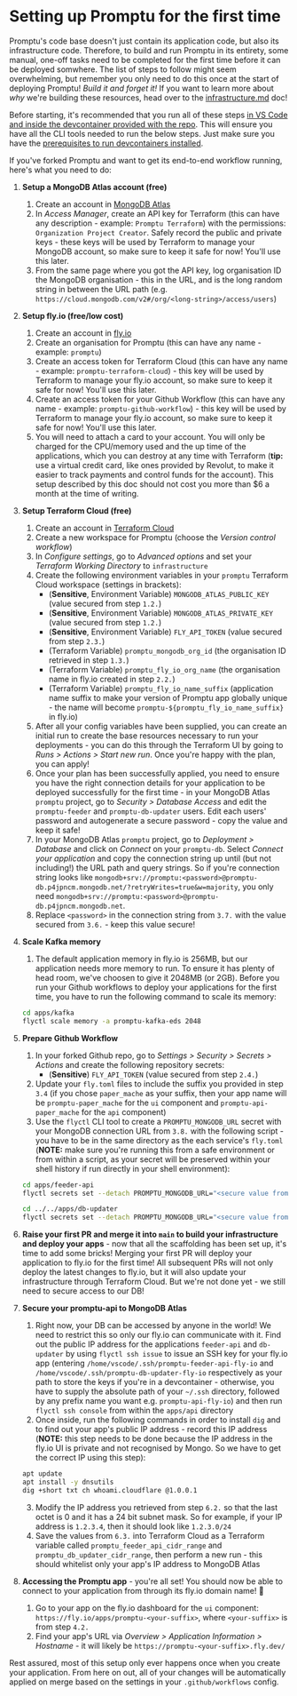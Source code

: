 # Setting up Promptu for the first time

Promptu's code base doesn't just contain its application code, but also its infrastructure code. Therefore, to build and run Promptu in its entirety, some manual, one-off tasks need to be completed for the first time before it can be deployed somwhere. The list of steps to follow might seem overwhelming, but remember you only need to do this once at the start of deploying Promptu! _Build it and forget it!_ If you want to learn more about _why_ we're building these resources, head over to the [infrastructure.md](./infrastructure.md) doc!

Before starting, it's recommended that you run all of these steps [in VS Code and inside the devcontainer provided with the repo](https://code.visualstudio.com/docs/devcontainers/containers#_quick-start-open-an-existing-folder-in-a-container). This will ensure you have all the CLI tools needed to run the below steps. Just make sure you have the [prerequisites to run devcontainers installed](https://code.visualstudio.com/docs/devcontainers/containers#_installation).

If you've forked Promptu and want to get its end-to-end workflow running, here's what you need to do:

1. **Setup a MongoDB Atlas account (free)**
   1. Create an account in [MongoDB Atlas](https://www.mongodb.com/atlas/database)
   2. In _Access Manager_, create an API key for Terraform (this can have any description - example: `Promptu Terraform`) with the permissions: `Organization Project Creator`. Safely record the public and private keys - these keys will be used by Terraform to manage your MongoDB account, so make sure to keep it safe for now! You'll use this later.
   3. From the same page where you got the API key, log organisation ID the MongoDB organisation - this in the URL, and is the long random string in between the URL path (e.g. `https://cloud.mongodb.com/v2#/org/<long-string>/access/users`)
2. **Setup fly.io (free/low cost)**
   1. Create an account in [fly.io](https://fly.io/)
   2. Create an organisation for Promptu (this can have any name - example: `promptu`)
   3. Create an access token for Terraform Cloud (this can have any name - example: `promptu-terraform-cloud`) - this key will be used by Terraform to manage your fly.io account, so make sure to keep it safe for now! You'll use this later.
   4. Create an access token for your Github Workflow (this can have any name - example: `promptu-github-workflow`) - this key will be used by Terraform to manage your fly.io account, so make sure to keep it safe for now! You'll use this later.
   5. You will need to attach a card to your account. You will only be charged for the CPU/memory used and the up time of the applications, which you can destroy at any time with Terraform (**tip:** use a virtual credit card, like ones provided by Revolut, to make it easier to track payments and control funds for the account). This setup described by this doc should not cost you more than $6 a month at the time of writing.
3. **Setup Terraform Cloud (free)**

   1. Create an account in [Terraform Cloud](https://cloud.hashicorp.com/products/terraform)
   2. Create a new workspace for Promptu (choose the _Version control workflow_)
   3. In _Configure settings_, go to _Advanced options_ and set your _Terraform Working Directory_ to `infrastructure`
   4. Create the following environment variables in your `promptu` Terraform Cloud workspace (settings in brackets):
      - (**Sensitive**, Environment Variable) `MONGODB_ATLAS_PUBLIC_KEY` (value secured from step `1.2.`)
      - (**Sensitive**, Environment Variable) `MONGODB_ATLAS_PRIVATE_KEY` (value secured from step `1.2.`)
      - (**Sensitive**, Environment Variable) `FLY_API_TOKEN` (value secured from step `2.3.`)
      - (Terraform Variable) `promptu_mongodb_org_id` (the organisation ID retrieved in step `1.3.`)
      - (Terraform Variable) `promptu_fly_io_org_name` (the organisation name in fly.io created in step `2.2.`)
      - (Terraform Variable) `promptu_fly_io_name_suffix` (application name suffix to make your version of Promptu app globally unique - the name will become `promptu-${promptu_fly_io_name_suffix}` in fly.io)
   5. After all your config variables have been supplied, you can create an initial run to create the base resources necessary to run your deployments - you can do this through the Terraform UI by going to _Runs > Actions > Start new run_. Once you're happy with the plan, you can apply!
   6. Once your plan has been successfully applied, you need to ensure you have the right connection details for your application to be deployed successfully for the first time - in your MongoDB Atlas `promptu` project, go to _Security > Database Access_ and edit the `promptu-feeder` and `promptu-db-updater` users. Edit each users' password and autogenerate a secure password - copy the value and keep it safe!
   7. In your MongoDB Atlas `promptu` project, go to _Deployment > Database_ and click on _Connect_ on your `promptu-db`. Select _Connect your application_ and copy the connection string up until (but not including!) the URL path and query strings. So if you're connection string looks like `mongodb+srv://promptu:<password>@promptu-db.p4jpncm.mongodb.net/?retryWrites=true&w=majority`, you only need `mongodb+srv://promptu:<password>@promptu-db.p4jpncm.mongodb.net`.
   8. Replace `<password>` in the connection string from `3.7.` with the value secured from `3.6.` - keep this value secure!

4. **Scale Kafka memory**
   1. The default application memory in fly.io is 256MB, but our application needs more memory to run. To ensure it has plenty of head room, we've choosen to give it 2048MB (or 2GB). Before you run your Github workflows to deploy your applications for the first time, you have to run the following command to scale its memory:
   ```sh
   cd apps/kafka
   flyctl scale memory -a promptu-kafka-eds 2048
   ```
5. **Prepare Github Workflow**

   1. In your forked Github repo, go to _Settings > Security > Secrets > Actions_ and create the following repository secrets:
      - (**Sensitive**) `FLY_API_TOKEN` (value secured from step `2.4.`)
   2. Update your `fly.toml` files to include the suffix you provided in step `3.4` (if you chose `paper_mache` as your suffix, then your app name will be `promptu-paper_mache` for the `ui` component and `promptu-api-paper_mache` for the `api` component)
   3. Use the `flyctl` CLI tool to create a `PROMPTU_MONGODB_URL` secret with your MongoDB connection URL from `3.8.` with the following script - you have to be in the same directory as the each service's `fly.toml` (**NOTE:** make sure you're running this from a safe environment or from within a script, as your secret will be preserved within your shell history if run directly in your shell environment):

   ```sh
   cd apps/feeder-api
   flyctl secrets set --detach PROMPTU_MONGODB_URL="<secure value from 3.8. for the promptu-feeder user>"

   cd ../../apps/db-updater
   flyctl secrets set --detach PROMPTU_MONGODB_URL="<secure value from 3.8. for the promptu-db-updater user>"
   ```

6. **Raise your first PR and merge it into `main` to build your infrastructure and deploy your apps** - now that all the scaffolding has been set up, it's time to add some bricks! Merging your first PR will deploy your application to fly.io for the first time! All subsequent PRs will not only deploy the latest changes to fly.io, but it will also update your infrastructure through Terraform Cloud. But we're not done yet - we still need to secure access to our DB!
7. **Secure your promptu-api to MongoDB Atlas**

   1. Right now, your DB can be accessed by anyone in the world! We need to restrict this so only our fly.io can communicate with it. Find out the public IP address for the applications `feeder-api` and `db-updater` by using `flyctl ssh issue` to issue an SSH key for your fly.io app (entering `/home/vscode/.ssh/promptu-feeder-api-fly-io` and `/home/vscode/.ssh/promptu-db-updater-fly-io` respectively as your path to store the keys if you're in a devcontainer - otherwise, you have to supply the absolute path of your `~/.ssh` directory, followed by any prefix name you want e.g. `promptu-api-fly-io`) and then run `flyctl ssh console` from within the `apps/api` directory
   2. Once inside, run the following commands in order to install `dig` and to find out your app's public IP address - record this IP address (**NOTE:** this step needs to be done because the IP address in the fly.io UI is private and not recognised by Mongo. So we have to get the correct IP using this step):

   ```sh
   apt update
   apt install -y dnsutils
   dig +short txt ch whoami.cloudflare @1.0.0.1
   ```

   3. Modify the IP address you retrieved from step `6.2.` so that the last octet is 0 and it has a 24 bit subnet mask. So for example, if your IP address is `1.2.3.4`, then it should look like `1.2.3.0/24`
   4. Save the values from `6.3.` into Terraform Cloud as a Terraform variable called `promptu_feeder_api_cidr_range` and `promptu_db_updater_cidr_range`, then perform a new run - this should whitelist only your app's IP address to MongoDB Atlas

8. **Accessing the Promptu app** - you're all set! You should now be able to connect to your application from through its fly.io domain name! 🚀
   1. Go to your app on the fly.io dashboard for the `ui` component: `https://fly.io/apps/promptu-<your-suffix>`, where `<your-suffix>` is from step `4.2.`
   2. Find your app's URL via _Overview > Application Information > Hostname_ - it will likely be `https://promptu-<your-suffix>.fly.dev/`

Rest assured, most of this setup only ever happens once when you create your application. From here on out, all of your changes will be automatically applied on merge based on the settings in your `.github/workflows` config.
